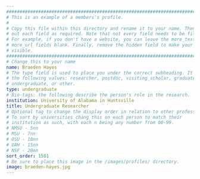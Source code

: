 ```yaml
---
################################################################################
# This is an example of a members's profile.                                   #
#                                                                              #
# Copy this file within this directory and rename it to your name. Then fill   #
# out each field as required. Note that not every field needs to be filled out.#
# For example, if you don't have a website, you can leave the more_text and    #
# more_url fields blank. Finally, remove the hidden field to make your profile #
# visible.                                                                     #
################################################################################
# Change this to your name
name: Braeden Hayes
# The type field is used to place you under the correct subheading. It may be of
# the following values: researcher, postdoc, visiting_scholar, graduate,
# undergraduate, or other.
type: undergraduate
# Bio-tags: the following describe the person's role in the research.
institution: University of Alabama in Huntsville
title: Undergraduate Researcher
# Optional tag to change the display order in relation to other professors
# To sort by universities chang this on each person to match their
# institution as such, with each n being any number from 00-99.
# NMSU - 5nn
# MSU - 7nn
# OSU - 10nn
# UAH - 15nn
# NSF - 20nn
sort_order: 1501
# Be sure to place this image in the /images/profiles/ directory.
image: braeden-hayes.jpg
---
```


